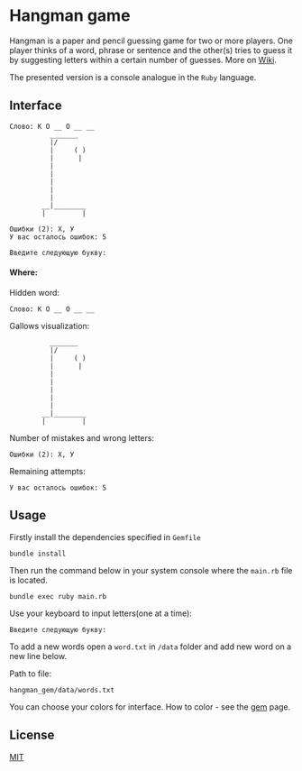 # Hangman game
Hangman is a paper and pencil guessing game for two or more players. 
One player thinks of a word, phrase or sentence and the other(s) tries to guess it by suggesting letters within a 
certain number of guesses.
More on [Wiki](https://en.wikipedia.org/wiki/Hangman_(game)).

The presented version is a console analogue in the `Ruby` language.

## Interface
```
Слово: К О __ О __ __
          _______
          |/
          |     ( )
          |      |
          |
          |
          |
          |
          |
        __|________
        |         |

Ошибки (2): Х, У
У вас осталось ошибок: 5

Введите следующую букву:
```
#### Where:
Hidden word:
```
Слово: К О __ О __ __
```
Gallows visualization:
```
          _______
          |/
          |     ( )
          |      |
          |
          |
          |
          |
          |
        __|________
        |         |

```
Number of mistakes and wrong letters:
```
Ошибки (2): Х, У
```
Remaining attempts:
```
У вас осталось ошибок: 5
```
## Usage

Firstly install the dependencies specified in `Gemfile`

```shell
bundle install
```

Then run the command below in your system console where the `main.rb` file is located.
```shell
bundle exec ruby main.rb
```
Use your keyboard to input letters(one at a time):
```
Введите следующую букву: 
```


To add a new words open a `word.txt` in `/data` folder and add new word on a new line below.

Path to file:
```
hangman_gem/data/words.txt
```


You can choose your colors for interface. How to color - see the [gem](https://github.com/fazibear/colorize) page. 



## License
[MIT](https://choosealicense.com/licenses/mit/)
